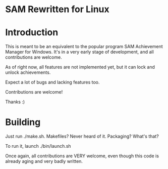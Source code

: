 SAM Rewritten for Linux
===

# Introduction

This is meant to be an equivalent to the popular program SAM Achievement Manager for Windows.
It's in a very early stage of development, and all contributions are welcome.

As of right now, all features are not implemented yet, but it can lock and unlock achievements.

Expect a lot of bugs and lacking features too.

Contributions are welcome!

Thanks :)

# Building

Just run ./make.sh. Makefiles? Never heard of it. Packaging? What's that?

To run it, launch ./bin/launch.sh

Once again, all contributions are VERY welcome, even though this code is already aging and very badly written.